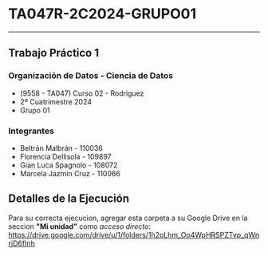 # TA047R-2C2024-GRUPO01

---

## Trabajo Práctico 1

### Organización de Datos - Ciencia de Datos

- (9558 - TA047) Curso 02 - Rodriguez
- 2º Cuatrimestre 2024
- Grupo 01

### Integrantes

- Beltrán Malbrán - 110036
- Florencia Dellisola - 109897
- Gian Luca Spagnolo - 108072
- Marcela Jazmín Cruz - 110066

## Detalles de la Ejecución

Para su correcta ejecucion, agregar esta carpeta a su Google Drive en la seccion **"Mi unidad"** como *acceso directo*: <https://drive.google.com/drive/u/1/folders/1h2oLhm_Oo4WpHRSPZTvp_qWnrjD6fInh>
